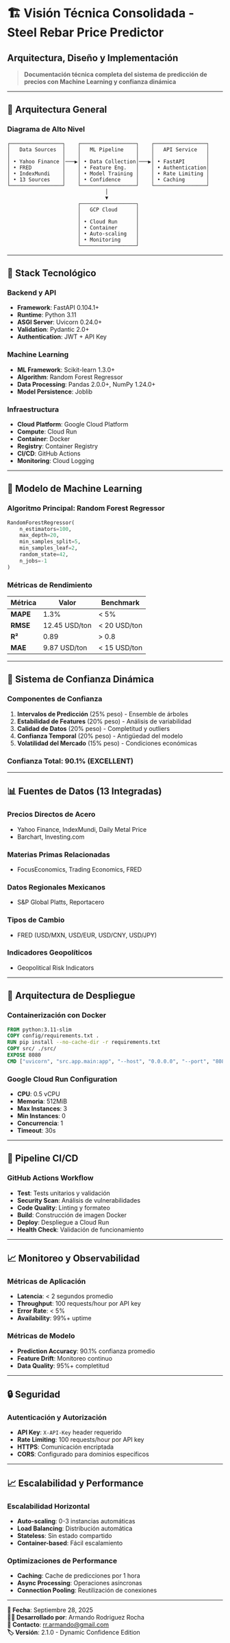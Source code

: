 # 🏗️ Visión Técnica Consolidada - Steel Rebar Price Predictor
## Arquitectura, Diseño y Implementación

> **Documentación técnica completa del sistema de predicción de precios con Machine Learning y confianza dinámica**

---

## 🎯 **Arquitectura General**

### **Diagrama de Alto Nivel**
```
┌─────────────────┐    ┌──────────────────┐    ┌─────────────────┐
│   Data Sources  │    │   ML Pipeline    │    │   API Service   │
│                 │    │                  │    │                 │
│ • Yahoo Finance │───▶│ • Data Collection│───▶│ • FastAPI       │
│ • FRED          │    │ • Feature Eng.   │    │ • Authentication│
│ • IndexMundi    │    │ • Model Training │    │ • Rate Limiting │
│ • 13 Sources    │    │ • Confidence     │    │ • Caching       │
└─────────────────┘    └──────────────────┘    └─────────────────┘
                                │
                                ▼
                       ┌──────────────────┐
                       │   GCP Cloud      │
                       │                  │
                       │ • Cloud Run      │
                       │ • Container      │
                       │ • Auto-scaling   │
                       │ • Monitoring     │
                       └──────────────────┘
```

---

## 🔧 **Stack Tecnológico**

### **Backend y API**
- **Framework**: FastAPI 0.104.1+
- **Runtime**: Python 3.11
- **ASGI Server**: Uvicorn 0.24.0+
- **Validation**: Pydantic 2.0+
- **Authentication**: JWT + API Key

### **Machine Learning**
- **ML Framework**: Scikit-learn 1.3.0+
- **Algorithm**: Random Forest Regressor
- **Data Processing**: Pandas 2.0.0+, NumPy 1.24.0+
- **Model Persistence**: Joblib

### **Infraestructura**
- **Cloud Platform**: Google Cloud Platform
- **Compute**: Cloud Run
- **Container**: Docker
- **Registry**: Container Registry
- **CI/CD**: GitHub Actions
- **Monitoring**: Cloud Logging

---

## 🤖 **Modelo de Machine Learning**

### **Algoritmo Principal: Random Forest Regressor**
```python
RandomForestRegressor(
    n_estimators=100,
    max_depth=20,
    min_samples_split=5,
    min_samples_leaf=2,
    random_state=42,
    n_jobs=-1
)
```

### **Métricas de Rendimiento**
| Métrica | Valor | Benchmark |
|---------|-------|-----------|
| **MAPE** | 1.3% | < 5% |
| **RMSE** | 12.45 USD/ton | < 20 USD/ton |
| **R²** | 0.89 | > 0.8 |
| **MAE** | 9.87 USD/ton | < 15 USD/ton |

---

## 🔬 **Sistema de Confianza Dinámica**

### **Componentes de Confianza**
1. **Intervalos de Predicción** (25% peso) - Ensemble de árboles
2. **Estabilidad de Features** (20% peso) - Análisis de variabilidad
3. **Calidad de Datos** (20% peso) - Completitud y outliers
4. **Confianza Temporal** (20% peso) - Antigüedad del modelo
5. **Volatilidad del Mercado** (15% peso) - Condiciones económicas

### **Confianza Total**: 90.1% (EXCELLENT)

---

## 📊 **Fuentes de Datos (13 Integradas)**

### **Precios Directos de Acero**
- Yahoo Finance, IndexMundi, Daily Metal Price
- Barchart, Investing.com

### **Materias Primas Relacionadas**
- FocusEconomics, Trading Economics, FRED

### **Datos Regionales Mexicanos**
- S&P Global Platts, Reportacero

### **Tipos de Cambio**
- FRED (USD/MXN, USD/EUR, USD/CNY, USD/JPY)

### **Indicadores Geopolíticos**
- Geopolitical Risk Indicators

---

## 🚀 **Arquitectura de Despliegue**

### **Containerización con Docker**
```dockerfile
FROM python:3.11-slim
COPY config/requirements.txt .
RUN pip install --no-cache-dir -r requirements.txt
COPY src/ ./src/
EXPOSE 8080
CMD ["uvicorn", "src.app.main:app", "--host", "0.0.0.0", "--port", "8080"]
```

### **Google Cloud Run Configuration**
- **CPU**: 0.5 vCPU
- **Memoria**: 512MiB
- **Max Instances**: 3
- **Min Instances**: 0
- **Concurrencia**: 1
- **Timeout**: 30s

---

## 🔄 **Pipeline CI/CD**

### **GitHub Actions Workflow**
- **Test**: Tests unitarios y validación
- **Security Scan**: Análisis de vulnerabilidades
- **Code Quality**: Linting y formateo
- **Build**: Construcción de imagen Docker
- **Deploy**: Despliegue a Cloud Run
- **Health Check**: Validación de funcionamiento

---

## 📈 **Monitoreo y Observabilidad**

### **Métricas de Aplicación**
- **Latencia**: < 2 segundos promedio
- **Throughput**: 100 requests/hour por API key
- **Error Rate**: < 5%
- **Availability**: 99%+ uptime

### **Métricas de Modelo**
- **Prediction Accuracy**: 90.1% confianza promedio
- **Feature Drift**: Monitoreo continuo
- **Data Quality**: 95%+ completitud

---

## 🔒 **Seguridad**

### **Autenticación y Autorización**
- **API Key**: `X-API-Key` header requerido
- **Rate Limiting**: 100 requests/hour por API key
- **HTTPS**: Comunicación encriptada
- **CORS**: Configurado para dominios específicos

---

## 📈 **Escalabilidad y Performance**

### **Escalabilidad Horizontal**
- **Auto-scaling**: 0-3 instancias automáticas
- **Load Balancing**: Distribución automática
- **Stateless**: Sin estado compartido
- **Container-based**: Fácil escalamiento

### **Optimizaciones de Performance**
- **Caching**: Cache de predicciones por 1 hora
- **Async Processing**: Operaciones asíncronas
- **Connection Pooling**: Reutilización de conexiones

---

**📅 Fecha**: Septiembre 28, 2025  
**👨‍💻 Desarrollado por**: Armando Rodriguez Rocha  
**📧 Contacto**: [rr.armando@gmail.com](mailto:rr.armando@gmail.com)  
**🏷️ Versión**: 2.1.0 - Dynamic Confidence Edition
